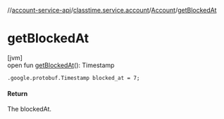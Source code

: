 //[account-service-api](../../../index.md)/[classtime.service.account](../index.md)/[Account](index.md)/[getBlockedAt](get-blocked-at.md)

# getBlockedAt

[jvm]\
open fun [getBlockedAt](get-blocked-at.md)(): Timestamp

`.google.protobuf.Timestamp blocked_at = 7;`

#### Return

The blockedAt.
